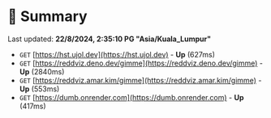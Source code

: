 # 📖 Summary
Last updated: **22/8/2024, 2:35:10 PG "Asia/Kuala_Lumpur"**

- `GET` [https://hst.ujol.dev](https://hst.ujol.dev) - **Up** (627ms)
- `GET` [https://reddviz.deno.dev/gimme](https://reddviz.deno.dev/gimme) - **Up** (2840ms)
- `GET` [https://reddviz.amar.kim/gimme](https://reddviz.amar.kim/gimme) - **Up** (553ms)
- `GET` [https://dumb.onrender.com](https://dumb.onrender.com) - **Up** (417ms)
